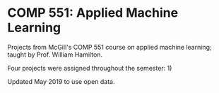 # COMP 551: Applied Machine Learning
Projects from McGill's COMP 551 course on applied machine learning; taught by Prof. William Hamilton. 


Four projects were assigned throughout the semester: 1) 


Updated May 2019 to use open data. 

